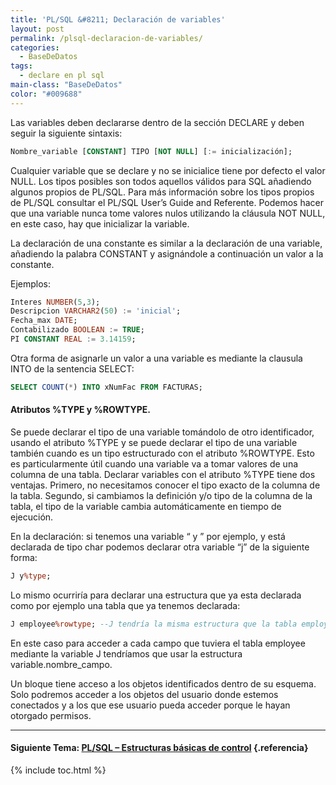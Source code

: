```yaml
---
title: 'PL/SQL &#8211; Declaración de variables'
layout: post
permalink: /plsql-declaracion-de-variables/
categories:
  - BaseDeDatos
tags:
  - declare en pl sql
main-class: "BaseDeDatos"
color: "#009688"
---
```

<div class="icosql">
</div>

Las variables deben declararse dentro de la sección DECLARE y deben seguir la siguiente sintaxis:

```sql
Nombre_variable [CONSTANT] TIPO [NOT NULL] [:= inicialización];
```

Cualquier variable que se declare y no se inicialice tiene por defecto el valor NULL. Los tipos posibles son todos aquellos válidos para SQL añadiendo algunos propios de PL/SQL. Para más información sobre los tipos propios de PL/SQL consultar el PL/SQL User’s Guide and Referente. Podemos hacer que una variable nunca tome valores nulos utilizando la cláusula NOT NULL, en este caso, hay que inicializar la variable.  

<!--ad-->


La declaración de una constante es similar a la declaración de una variable, añadiendo la palabra CONSTANT y asignándole a continuación un valor a la constante.

Ejemplos:

```sql
Interes NUMBER(5,3);
Descripcion VARCHAR2(50) := 'inicial';
Fecha_max DATE;
Contabilizado BOOLEAN := TRUE;
PI CONSTANT REAL := 3.14159;

```

Otra forma de asignarle un valor a una variable es mediante la clausula INTO de la sentencia SELECT:

```sql
SELECT COUNT(*) INTO xNumFac FROM FACTURAS;
```



#### Atributos %TYPE y %ROWTYPE.

Se puede declarar el tipo de una variable tomándolo de otro identificador, usando el atributo %TYPE y se puede declarar el tipo de una variable también cuando es un tipo estructurado con el atributo %ROWTYPE. Esto es particularmente útil cuando una variable va a tomar valores de una columna de una tabla. Declarar variables con el atributo %TYPE tiene dos ventajas. Primero, no necesitamos conocer el tipo exacto de la columna de la tabla. Segundo, si cambiamos la definición y/o tipo de la columna de la tabla, el tipo de la variable cambia automáticamente en tiempo de ejecución.

En la declaración: si tenemos una variable “ y ” por ejemplo, y está declarada de tipo char podemos declarar otra variable “j” de la siguiente forma:

```sql
J y%type;
```

Lo mismo ocurriría para declarar una estructura que ya esta declarada como por ejemplo una tabla que ya tenemos declarada:

```sql
J employee%rowtype; --J tendría la misma estructura que la tabla employee.

```

En este caso para acceder a cada campo que tuviera el tabla employee mediante la variable J tendríamos que usar la estructura variable.nombre_campo.

Un bloque tiene acceso a los objetos identificados dentro de su esquema. Solo podremos acceder a los objetos del usuario donde estemos conectados y a los que ese usuario pueda acceder porque le hayan otorgado permisos.

* * *

#### Siguiente Tema: [PL/SQL &#8211; Estructuras básicas de control][1] {.referencia}



 [1]: https://elbauldelprogramador.com/plsql-estructuras-basicas-de-control/

{% include toc.html %}
